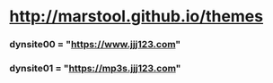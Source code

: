 # http://marstool.github.io/themes

### dynsite00 = "https://www.jjj123.com"
### dynsite01 = "https://mp3s.jjj123.com"
